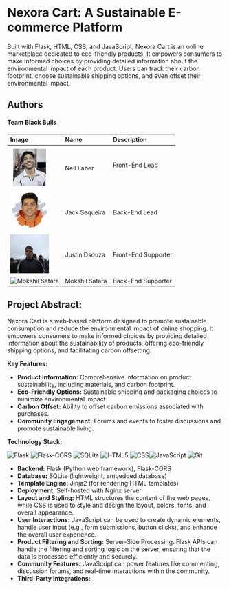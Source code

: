 # Nexora Cart: A Sustainable E-commerce Platform

Built with Flask, HTML, CSS, and JavaScript, Nexora Cart is an online marketplace dedicated to eco-friendly products. It empowers consumers to make informed choices by providing detailed information about the environmental impact of each product. Users can track their carbon footprint, choose sustainable shipping options, and even offset their environmental impact.

## Authors

#### Team Black Bulls

<p align='center'>

| Image                                                              | Name           | Description         |
| :----------------------------------------------------------------- | :------------- | :------------------ |
| <img src="assets/NeilFaber.jpeg" alt="Neil Faber" width="90">      | Neil Faber     | Front-End Lead </p> |
| <img src="assets/JackSequeira.png" alt="Jack Sequeira" width="90"> | Jack Sequeira  | Back-End Lead       |
| <img src="assets/Justin.jpeg" alt="Justin Dsouza" width="90">      | Justin Dsouza  | Front-End Supporter |
| <img src="assets/Mokshil" alt="Mokshil Satara" width="90">         | Mokshil Satara | Back-End Supporter  |

</p>

## Project Abstract:

Nexora Cart is a web-based platform designed to promote sustainable consumption and reduce the environmental impact of online shopping. It empowers consumers to make informed choices by providing detailed information about the sustainability of products, offering eco-friendly shipping options, and facilitating carbon offsetting.

**Key Features:**

- **Product Information:** Comprehensive information on product sustainability, including materials, and carbon footprint.
- **Eco-Friendly Options:** Sustainable shipping and packaging choices to minimize environmental impact.
- **Carbon Offset:** Ability to offset carbon emissions associated with purchases.
- **Community Engagement:** Forums and events to foster discussions and promote sustainable living.

**Technology Stack:**

<p align='center'>

![Flask](https://img.shields.io/badge/flask-%23000.svg?style=for-the-badge&logo=flask&logoColor=white)
![Flask-CORS](https://img.shields.io/badge/flask_cors-%23000.svg?style=for-the-badge&logo=flask&logoColor=yellow) ![SQLite](https://img.shields.io/badge/sqlite-%2307405e.svg?style=for-the-badge&logo=sqlite&logoColor=white) ![HTML5](https://img.shields.io/badge/html5-%23E34F26.svg?style=for-the-badge&logo=html5&logoColor=white) ![CSS](https://img.shields.io/badge/css-%231572B6.svg?style=for-the-badge&logo=css3&logoColor=white)![JavaScript](https://img.shields.io/badge/javascript-%23323330.svg?style=for-the-badge&logo=javascript&logoColor=%23F7DF1E) ![Git](https://img.shields.io/badge/git-%23F05033.svg?style=for-the-badge&logo=git&logoColor=white)

</p>

- **Backend:** Flask (Python web framework), Flask-CORS
- **Database:** SQLite (lightweight, embedded database)
- **Template Engine:** Jinja2 (for rendering HTML templates)
- **Deployment:** Self-hosted with Nginx server
- **Layout and Styling:** HTML structures the content of the web pages, while CSS is used to style and design the layout, colors, fonts, and overall appearance.
- **User Interactions:** JavaScript can be used to create dynamic elements, handle user input (e.g., form submissions, button clicks), and enhance the overall user experience.
- **Product Filtering and Sorting:** Server-Side Processing. Flask APIs can handle the filtering and sorting logic on the server, ensuring that the data is processed efficiently and securely.
- **Community Features:** JavaScript can power features like commenting, discussion forums, and real-time interactions within the community.
- **Third-Party Integrations:**
